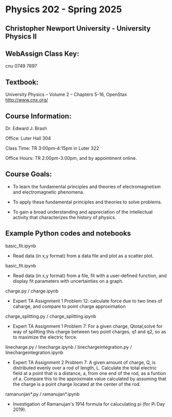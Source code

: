 # Physics 202 - Spring 2025
Christopher Newport University - University Physics II
---------------------------

WebAssign Class Key:
---------------------------
cnu 0749 7897

Textbook:
---------------------------
University Physics – Volume 2 – Chapters 5-16,  OpenStax  
http://www.cnx.org/

Course Information:
---------------------------
Dr. Edward J. Brash

Office: Luter Hall 304

Class Time:  TR 3:00pm-4:15pm in Luter 322

Office Hours: TR 2:00pm-3:00pm, and by appointment online.

Course Goals:
---------------------------
- To learn the fundamental principles and theories of electromagnetism and   electromagnetic phenomena.

- To apply these fundamental principles and theories to solve problems.

- To gain a broad understanding and appreciation of the intellectual
activity that characterizes the history of physics.




Example Python codes and notebooks
---------------------------

basic_fit.ipynb

- Read data (in x,y format) from a data file and plot as a scatter plot.

basic_fit.ipynb

- Read data (in x,y format) from a file, fit with a user-defined function, and display fit parameters with uncertainties on a graph.

charge.py / charge.ipynb

- Expert TA Assignment 1 Problem 12:  calculate force due to two lines of caharge, and compare to point charge approximation

charge_splitting.py / charge_splitting.ipynb

- Expert TA Assignment 1 Problem 7:  For a given charge, Qtotal,solve for way of splitting this charge between two point charges, q1 and q2, so as to maximize the electric force. 

linecharge.py / linecharge.ipynb / linechargeintegration.py / linechargeintegration.ipynb

- Expert TA Assignment 2 Problem 7:  A given amount of charge, Q, is distributed evenly over a rod of length, L.  Calculate the total electric field at a point that is a distance, a, from one end of the rod, as a funtion of a.  Compare this to the approximate value calculated by assuming that the charge is a point charge located at the center of the rod.

ramanunjan*.py / ramanujan*.ipynb

- Investigation of Ramanujan's 1914 formula for caluculating pi (for Pi Day 2019). 
